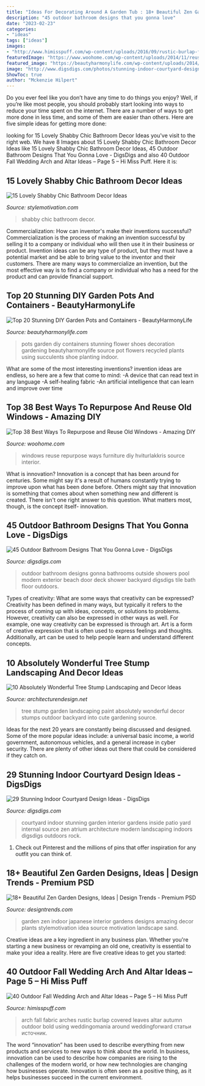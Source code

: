 ```yaml
---
title: "Ideas For Decorating Around A Garden Tub : 18+ Beautiful Zen Garden Designs, Ideas"
description: "45 outdoor bathroom designs that you gonna love"
date: "2023-02-23"
categories:
- "ideas"
tags: ["ideas"]
images:
- "http://www.himisspuff.com/wp-content/uploads/2016/09/rustic-burlap-fall-wedding-arch.jpg"
featuredImage: "https://www.woohome.com/wp-content/uploads/2014/11/reuse-old-windows-14.jpg"
featured_image: "https://beautyharmonylife.com/wp-content/uploads/2014/03/Gardening-Flower-Pots-Decoration-Ideas-with-shoes.jpg"
image: "http://www.digsdigs.com/photos/stunning-indoor-courtyard-design-ideas-17-554x831.jpg"
ShowToc: true
author: "Mckenzie Hilpert"
---
```



Do you ever feel like you don’t have any time to do things you enjoy? Well, if you’re like most people, you should probably start looking into ways to reduce your time spent on the internet. There are a number of ways to get more done in less time, and some of them are easier than others. Here are five simple ideas for getting more done: 
	

		
looking for 15 Lovely Shabby Chic Bathroom Decor Ideas you've visit to the right web. We have 8 Images about 15 Lovely Shabby Chic Bathroom Decor Ideas like 15 Lovely Shabby Chic Bathroom Decor Ideas, 45 Outdoor Bathroom Designs That You Gonna Love - DigsDigs and also 40 Outdoor Fall Wedding Arch and Altar Ideas – Page 5 – Hi Miss Puff. Here it is:
		
    
## 15 Lovely Shabby Chic Bathroom Decor Ideas

<img loading=lazy src="https://homebnc.com/homeimg/2017/03/18-shabby-chic-bathroom-ideas-homebnc.jpg" onerror="this.onerror=null;this.src='https://tse3.mm.bing.net/th?id=OIP.J4n8ztD0ZdMdWkJjvK4hvgHaLH&amp;pid=15.1';" alt="15 Lovely Shabby Chic Bathroom Decor Ideas">

_Source: stylemotivation.com_

>shabby chic bathroom decor. 

	

Commercialization: How can inventor's make their inventions successful?
Commercialization is the process of making an invention successful by selling it to a company or individual who will then use it in their business or product. 
Invention ideas can be any type of product, but they must have a potential market and be able to bring value to the inventor and their customers. There are many ways to commercialize an invention, but the most effective way is to find a company or individual who has a need for the product and can provide financial support.

    
## Top 20 Stunning DIY Garden Pots And Containers - BeautyHarmonyLife

<img loading=lazy src="https://beautyharmonylife.com/wp-content/uploads/2014/03/Gardening-Flower-Pots-Decoration-Ideas-with-shoes.jpg" onerror="this.onerror=null;this.src='https://tse2.mm.bing.net/th?id=OIP.Xkih-Qc1nAwsD6QrN0CIeAHaFi&amp;pid=15.1';" alt="Top 20 Stunning DIY Garden Pots and Containers - BeautyHarmonyLife">

_Source: beautyharmonylife.com_

>pots garden diy containers stunning flower shoes decoration gardening beautyharmonylife source pot flowers recycled plants using succulents shoe planting indoor. 

	

What are some of the most interesting inventions?
invention ideas are endless, so here are a few that come to mind: 
-A device that can read text in any language 
-A self-healing fabric 
-An artificial intelligence that can learn and improve over time

    
## Top 38 Best Ways To Repurpose And Reuse Old Windows - Amazing DIY

<img loading=lazy src="https://www.woohome.com/wp-content/uploads/2014/11/reuse-old-windows-14.jpg" onerror="this.onerror=null;this.src='https://tse1.mm.bing.net/th?id=OIP._HW2KpPHYtY_m0MJuk4W0QHaLD&amp;pid=15.1';" alt="Top 38 Best Ways To Repurpose and Reuse Old Windows - Amazing DIY">

_Source: woohome.com_

>windows reuse repurpose ways furniture diy hviturlakkris source interior. 

	

What is innovation?
Innovation is a concept that has been around for centuries. Some might say it's a result of humans constantly trying to improve upon what has been done before. Others might say that innovation is something that comes about when something new and different is created. There isn't one right answer to this question. What matters most, though, is the concept itself- innovation.

    
## 45 Outdoor Bathroom Designs That You Gonna Love - DigsDigs

<img loading=lazy src="http://www.digsdigs.com/photos/outdoor-bathroom-designs-that-you-gonna-love-23.jpg" onerror="this.onerror=null;this.src='https://tse4.mm.bing.net/th?id=OIP.ivb63orCMjOIoFs-0YpjfwHaLH&amp;pid=15.1';" alt="45 Outdoor Bathroom Designs That You Gonna Love - DigsDigs">

_Source: digsdigs.com_

>outdoor bathroom designs gonna bathrooms outside showers pool modern exterior beach door deck shower backyard digsdigs tile bath floor outdoors. 

	

Types of creativity: What are some ways that creativity can be expressed?
Creativity has been defined in many ways, but typically it refers to the process of coming up with ideas, concepts, or solutions to problems. However, creativity can also be expressed in other ways as well. For example, one way creativity can be expressed is through art. Art is a form of creative expression that is often used to express feelings and thoughts. Additionally, art can be used to help people learn and understand different concepts.

    
## 10 Absolutely Wonderful Tree Stump Landscaping And Decor Ideas

<img loading=lazy src="http://cdn.architecturendesign.net/wp-content/uploads/2016/06/8-1.jpg" onerror="this.onerror=null;this.src='https://tse3.mm.bing.net/th?id=OIP.FmNOMAm75HDtRP-ght-pPgHaEb&amp;pid=15.1';" alt="10 Absolutely Wonderful Tree Stump Landscaping and Decor Ideas">

_Source: architecturendesign.net_

>tree stump garden landscaping paint absolutely wonderful decor stumps outdoor backyard into cute gardening source. 

	

Ideas for the next 20 years are constantly being discussed and designed. Some of the more popular ideas include: a universal basic income, a world government, autonomous vehicles, and a general increase in cyber security. There are plenty of other ideas out there that could be considered if they catch on.

    
## 29 Stunning Indoor Courtyard Design Ideas - DigsDigs

<img loading=lazy src="http://www.digsdigs.com/photos/stunning-indoor-courtyard-design-ideas-17-554x831.jpg" onerror="this.onerror=null;this.src='https://tse4.mm.bing.net/th?id=OIP.YTvXFuKFkN1APr0U8xmyOwHaLH&amp;pid=15.1';" alt="29 Stunning Indoor Courtyard Design Ideas - DigsDigs">

_Source: digsdigs.com_

>courtyard indoor stunning garden interior gardens inside patio yard internal source zen atrium architecture modern landscaping indoors digsdigs outdoors rock. 

	

1) Check out Pinterest and the millions of pins that offer inspiration for any outfit you can think of.

    
## 18+ Beautiful Zen Garden Designs, Ideas | Design Trends - Premium PSD

<img loading=lazy src="https://images.designtrends.com/wp-content/uploads/2016/08/16164158/Japanese-Interior-Zen-Garden-Idea.jpg" onerror="this.onerror=null;this.src='https://tse2.mm.bing.net/th?id=OIP.zZfhpETVlWIMheyXeMLT-gHaE6&amp;pid=15.1';" alt="18+ Beautiful Zen Garden Designs, Ideas | Design Trends - Premium PSD">

_Source: designtrends.com_

>garden zen indoor japanese interior gardens designs amazing decor plants stylemotivation idea source motivation landscape sand. 

	

Creative ideas are a key ingredient in any business plan. Whether you're starting a new business or revamping an old one, creativity is essential to make your idea a reality. Here are five creative ideas to get you started: 

    
## 40 Outdoor Fall Wedding Arch And Altar Ideas – Page 5 – Hi Miss Puff

<img loading=lazy src="http://www.himisspuff.com/wp-content/uploads/2016/09/rustic-burlap-fall-wedding-arch.jpg" onerror="this.onerror=null;this.src='https://tse4.mm.bing.net/th?id=OIP.UPFiYNSNy47ZuhPHSex-bQHaLH&amp;pid=15.1';" alt="40 Outdoor Fall Wedding Arch and Altar Ideas – Page 5 – Hi Miss Puff">

_Source: himisspuff.com_

>arch fall fabric arches rustic burlap covered leaves altar autumn outdoor bold using weddingomania around weddingforward статьи источник. 

	

The word “innovation” has been used to describe everything from new products and services to new ways to think about the world. In business, innovation can be used to describe how companies are rising to the challenges of the modern world, or how new technologies are changing how businesses operate. Innovation is often seen as a positive thing, as it helps businesses succeed in the current environment.

